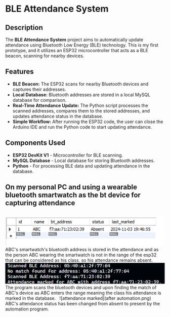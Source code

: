 # BLE Attendance System

## Description

The **BLE Attendance System** project aims to automatically update attendance using Bluetooth Low Energy (BLE) technology. This is my first prototype, and it utilizes an ESP32 microcontroller that acts as a BLE beacon, scanning for nearby devices.

## Features
- **BLE Beacon:** The ESP32 scans for nearby Bluetooth devices and captures their addresses.
- **Local Database:** Bluetooth addresses are stored in a local MySQL database for comparison.
- **Real-Time Attendance Update:** The Python script processes the scanned addresses, compares them to the stored addresses, and updates attendance status in the database.
- **Simple Workflow:** After running the ESP32 code, the user can close the Arduino IDE and run the Python code to start updating attendance.

## Components Used
- **ESP32 DevKit V1** - Microcontroller for BLE scanning.
- **MySQL Database** - Local database for storing Bluetooth addresses.
- **Python** - For processing BLE data and updating attendance in the database.

## On my personal PC and using a wearable bluetooth smartwatch as the bt device for capturing attendance
&nbsp;
![attendance not marked](before_automation.png)
ABC's smartwatch's bluetooth address is stored in the attendance and as the person ABC wearing the smartwatch is not in the range of the esp32 that can be considered as his class. so his attendance remains absent. 
&nbsp;
![program output](program_output.png)
The program scans the bluetooth devices and upon finding the match of ABC's device as ABC enters the range meaning the class his attendance is marked in the database.
&nbsp;
![attendance marked](after automation.png)
ABC's attendance status has been changed from absent to present by the automation program.
